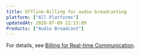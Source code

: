 ```yaml
---
title: Offline-Billing for audio broadcasting
platform: ["All Platforms"]
updatedAt: 2020-07-09 22:13:09
Products: ["Audio Broadcast"]
---
```

For details, see [Billing for Real-time Communication](https://docs.agora.io/en/Interactive%20Broadcast/billing_rtc?platform=All%20Platforms).